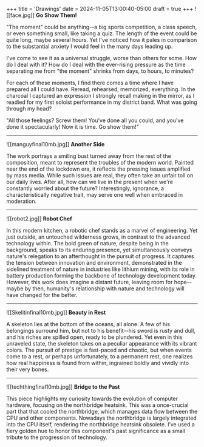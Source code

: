 +++
title = 'Drawings'
date = 2024-11-05T13:00:40-05:00
draft = true
+++
![[face.jpg]]
**Go Show Them!**  

"The moment" could be anything--a big sports competition, a class speech, or even something small, like taking a quiz. The length of the event could be quite long, maybe several hours. Yet I've noticed how it pales in comparison to the substantial anxiety I would feel in the many days leading up.

I've come to see it as a universal struggle, worse than others for some. How do I deal with it? How do I deal with the ever-rising pressure as the time separating me from "the moment" shrinks from days, to hours, to minutes?

For each of these moments, I find there comes a time where I have prepared all I could have. Reread, rehearsed, memorized, everything. In the charcoal I captured an expression I strongly recall making in the mirror, as I readied for my first soloist performance in my district band. What was going through my head?

"All those feelings? Screw them! You've done all you could, and you've done it spectacularly! Now it is time. Go show them!"

****

![[manguyfinal10mb.jpg]]
**Another Side**

The work portrays a smiling bust turned away from the rest of the composition, meant to represent the troubles of the modern world. Painted near the end of the lockdown era, it reflects the pressing issues amplified by mass media. While such issues are real, they often take an unfair toll on our daily lives. After all, how can we live in the present when we're constantly worried about the future? Interestingly, ignorance, a characteristically negative trait, may serve one well when embraced in moderation.

****

![[robot2.jpg]]
**Robot Chef**

In this modern kitchen, a robotic chef stands as a marvel of engineering. Yet just outside, an untouched wilderness grows, in contrast to the advanced technology within. The bold green of nature, despite being in the background, speaks to its enduring presence, yet simultaneously conveys nature's relegation to an afterthought in the pursuit of progress. It captures the tension between innovation and environment, demonstrated in the sidelined treatment of nature in industries like lithium mining, with its role in battery production forming the backbone of technology development today. However, this work does imagine a distant future, leaving room for hope--maybe by then, humanity's relationship with nature and technology will have changed for the better. 


****

![[Skelitinfinal10mb.jpg]]
**Beauty in Rest**

A skeleton lies at the bottom of the oceans, all alone. A few of his belongings surround him, but not to his benefit--his sword is rusty and dull, and his riches are spilled open, ready to be plundered. Yet even in this unraveled state, the skeleton takes on a peculiar appearance with its vibrant colors. The pursuit of prestige is fast-paced and chaotic, but when events come to a rest, or perhaps unfortunately, to a permanent rest, one realizes how real happiness is found from within, ingrained boldly and vividly into their very bones.

****

![[techthingfinal10mb.jpg]]
**Bridge to the Past**

This piece highlights my curiosity towards the evolution of computer hardware, focusing on the northbridge heatsink. This was a once-crucial part that that cooled the northbridge, which manages data flow between the CPU and other components. Nowadays the northbridge is largely integrated into the CPU itself, rendering the northbridge heatsink obsolete. I’ve used a fiery golden hue to honor this component's past significance as a small tribute to the progression of technology.

